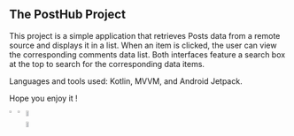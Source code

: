 ## The PostHub Project

This project is a simple application that retrieves Posts data from a remote source and displays it in a list. When an item is clicked, the user can view the corresponding comments data list. Both interfaces feature a search box at the top to search for the corresponding data items.

Languages and tools used: Kotlin, MVVM, and Android Jetpack.

Hope you enjoy it !

<div style="display: flex;">
    <div style="display: flex; flex-direction: row;">
        <img src="https://github.com/user-attachments/assets/75b44d6d-d201-47ec-b0c4-5be66ada7b0f" width="25%" />
        <img src="https://github.com/user-attachments/assets/4f52f7cb-c6d9-4098-8ea6-8d1f9cbead37" width="25%" />
             <div style="display: flex; flex-direction: column;">
                <img src="https://github.com/user-attachments/assets/a10e3ec9-3202-4cb3-af54-a847cf70603a" width="50%" />
                <img src="https://github.com/user-attachments/assets/3246c790-27df-4ee6-b4ac-b3d6a018772b" width="50%" />
            </div>
    </div>
</div>
